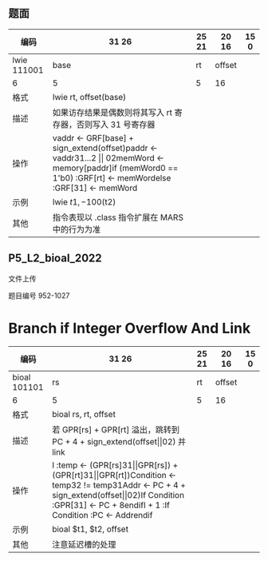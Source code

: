 ## 题面

| 编码        | 31 26                                                        | 25 21 | 20 16  | 15 0 |
| ----------- | ------------------------------------------------------------ | ----- | ------ | ---- |
| lwie 111001 | base                                                         | rt    | offset |      |
| 6           | 5                                                            | 5     | 16     |      |
| 格式        | lwie rt, offset(base)                                        |       |        |      |
| 描述        | 如果访存结果是偶数则将其写入 rt 寄存器，否则写入 31 号寄存器 |       |        |      |
| 操作        | vaddr ← GRF[base] + sign_extend(offset)paddr ← vaddr31...2 \|\| 02memWord ← memory[paddr]if (memWord0 == 1'b0) :GRF[rt] ← memWordelse :GRF[31] ← memWord |       |        |      |
| 示例        | lwie $t1, -100($t2)                                          |       |        |      |
| 其他        | 指令表现以 .class 指令扩展在 MARS 中的行为为准               |       |        |      |



## P5_L2_bioal_2022

文件上传

题目编号 952-1027

# Branch if Integer Overflow And Link

| 编码         | 31 26                                                        | 25 21 | 20 16  | 15 0 |
| ------------ | ------------------------------------------------------------ | ----- | ------ | ---- |
| bioal 101101 | rs                                                           | rt    | offset |      |
| 6            | 5                                                            | 5     | 16     |      |
| 格式         | bioal rs, rt, offset                                         |       |        |      |
| 描述         | 若 GPR[rs] + GPR[rt] 溢出，跳转到 PC + 4 + sign_extend(offset\|\|02) 并 link |       |        |      |
| 操作         | I :temp ← (GPR[rs]31\|\|GPR[rs]) + (GPR[rt]31\|\|GPR[rt])Condition ← temp32 != temp31Addr ← PC + 4 + sign_extend(offset\|\|02)If Condition :GPR[31] ← PC + 8endifI + 1 :If Condition :PC ← Addrendif |       |        |      |
| 示例         | bioal $t1, $t2, offset                                       |       |        |      |
| 其他         | 注意延迟槽的处理                                             |       |        |      |